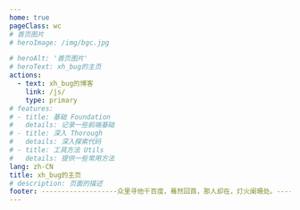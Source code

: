```yaml
---
home: true
pageClass: wc
# 首页图片
# heroImage: /img/bgc.jpg

# heroAlt: '首页图片'
# heroText: xh_bug的主页
actions:
  - text: xh_bug的博客
    link: /js/
    type: primary
# features:
# - title: 基础 Foundation
#   details: 记录一些前端基础
# - title: 深入 Thorough
#   details: 深入探索代码
# - title: 工具方法 Utils
#   details: 提供一些常用方法
lang: zh-CN
title: xh_bug的主页
# description: 页面的描述
footer: -------------------众里寻他千百度，蓦然回首，那人却在，灯火阑珊处。-------------------
---
```



<homePage/>


